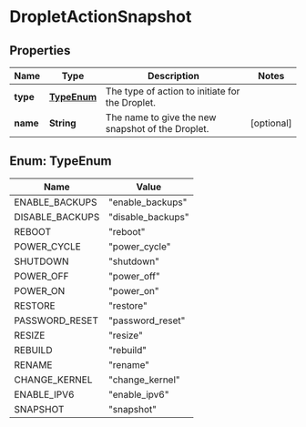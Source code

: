 

# DropletActionSnapshot


## Properties

| Name | Type | Description | Notes |
|------------ | ------------- | ------------- | -------------|
|**type** | [**TypeEnum**](#TypeEnum) | The type of action to initiate for the Droplet. |  |
|**name** | **String** | The name to give the new snapshot of the Droplet. |  [optional] |



## Enum: TypeEnum

| Name | Value |
|---- | -----|
| ENABLE_BACKUPS | &quot;enable_backups&quot; |
| DISABLE_BACKUPS | &quot;disable_backups&quot; |
| REBOOT | &quot;reboot&quot; |
| POWER_CYCLE | &quot;power_cycle&quot; |
| SHUTDOWN | &quot;shutdown&quot; |
| POWER_OFF | &quot;power_off&quot; |
| POWER_ON | &quot;power_on&quot; |
| RESTORE | &quot;restore&quot; |
| PASSWORD_RESET | &quot;password_reset&quot; |
| RESIZE | &quot;resize&quot; |
| REBUILD | &quot;rebuild&quot; |
| RENAME | &quot;rename&quot; |
| CHANGE_KERNEL | &quot;change_kernel&quot; |
| ENABLE_IPV6 | &quot;enable_ipv6&quot; |
| SNAPSHOT | &quot;snapshot&quot; |



